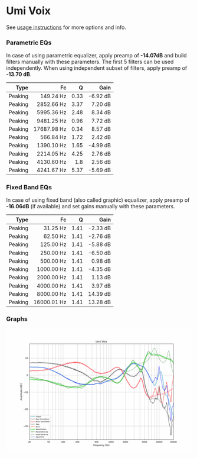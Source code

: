 # Umi Voix
See [usage instructions](https://github.com/jaakkopasanen/AutoEq#usage) for more options and info.

### Parametric EQs
In case of using parametric equalizer, apply preamp of **-14.07dB** and build filters manually
with these parameters. The first 5 filters can be used independently.
When using independent subset of filters, apply preamp of **-13.70 dB**.

| Type    | Fc          |    Q | Gain     |
|--------:|------------:|-----:|---------:|
| Peaking | 149.24 Hz   | 0.33 | -6.92 dB |
| Peaking | 2852.66 Hz  | 3.37 | 7.20 dB  |
| Peaking | 5995.36 Hz  | 2.48 | 8.34 dB  |
| Peaking | 9481.25 Hz  | 0.96 | 7.72 dB  |
| Peaking | 17687.98 Hz | 0.34 | 8.57 dB  |
| Peaking | 566.84 Hz   | 1.72 | 2.42 dB  |
| Peaking | 1390.10 Hz  | 1.65 | -4.99 dB |
| Peaking | 2214.05 Hz  | 4.25 | 2.76 dB  |
| Peaking | 4130.60 Hz  | 1.8  | 2.56 dB  |
| Peaking | 4241.67 Hz  | 5.37 | -5.69 dB |

### Fixed Band EQs
In case of using fixed band (also called graphic) equalizer, apply preamp of **-16.06dB**
(if available) and set gains manually with these parameters.

| Type    | Fc          |    Q | Gain     |
|--------:|------------:|-----:|---------:|
| Peaking | 31.25 Hz    | 1.41 | -2.33 dB |
| Peaking | 62.50 Hz    | 1.41 | -2.76 dB |
| Peaking | 125.00 Hz   | 1.41 | -5.88 dB |
| Peaking | 250.00 Hz   | 1.41 | -6.50 dB |
| Peaking | 500.00 Hz   | 1.41 | 0.98 dB  |
| Peaking | 1000.00 Hz  | 1.41 | -4.35 dB |
| Peaking | 2000.00 Hz  | 1.41 | 1.13 dB  |
| Peaking | 4000.00 Hz  | 1.41 | 3.97 dB  |
| Peaking | 8000.00 Hz  | 1.41 | 14.39 dB |
| Peaking | 16000.01 Hz | 1.41 | 13.28 dB |

### Graphs
![](./Umi%20Voix.png)